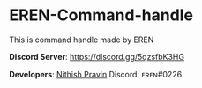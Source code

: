 # EREN-Command-handle
This is command handle made by EREN

**Discord Server**:
https://discord.gg/5qzsfbK3HG

**Developers**:
[Nithish Pravin](https://github.com/VisalPaing)
Discord: ᴇʀᴇɴ#0226
